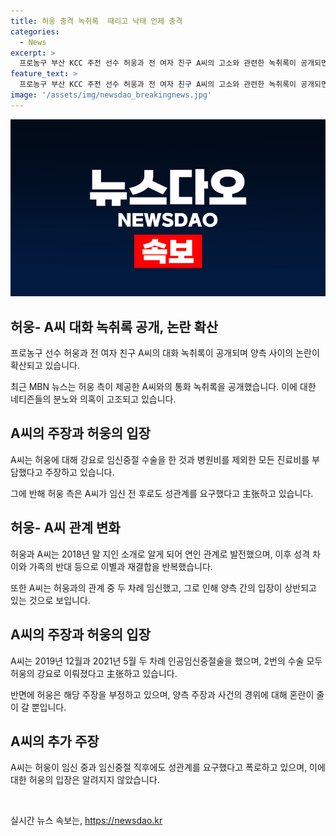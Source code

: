 ```yaml
---
title: 허웅 충격 녹취록  때리고 낙태 언제 충격
categories:
  - News
excerpt: >
  프로농구 부산 KCC 주전 선수 허웅과 전 여자 친구 A씨의 고소와 관련한 녹취록이 공개되면서 논란이 일고 있다. A씨는 허웅에게 공갈, 협박 등의 혐의를 적시하며 통화 내용을 공개했다. 녹취록에 따르면 두 사람은 갈등을 노골적으로 드러내며 지난 관계를 둘러싼 갈등을 더욱 야심차게 논의하고 있다. 네티즌들은 녹취록을 접한 후 허웅의 대답과 태도에 대한 의혹을 제기하고 있으며, A씨는 자신의 입장을 매체를 통해 밝히며 논란을 해명하고 있다.
feature_text: >
  프로농구 부산 KCC 주전 선수 허웅과 전 여자 친구 A씨의 고소와 관련한 녹취록이 공개되면서 논란이 일고 있다. A씨는 허웅에게 공갈, 협박 등의 혐의를 적시하며 통화 내용을 공개했다. 녹취록에 따르면 두 사람은 갈등을 노골적으로 드러내며 지난 관계를 둘러싼 갈등을 더욱 야심차게 논의하고 있다. 네티즌들은 녹취록을 접한 후 허웅의 대답과 태도에 대한 의혹을 제기하고 있으며, A씨는 자신의 입장을 매체를 통해 밝히며 논란을 해명하고 있다.
image: '/assets/img/newsdao_breakingnews.jpg'
---
```


<p><img src="/assets/img/newsdao_breakingnews.jpg" alt="flaretime 속보" /></p>

<h2 data-ke-size="size26">허웅- A씨 대화 녹취록 공개, 논란 확산</h2>

<p data-ke-size="size16">프로농구 선수 허웅과 전 여자 친구 A씨의 대화 녹취록이 공개되며 양측 사이의 논란이 확산되고 있습니다.</p>

<p data-ke-size="size16">최근 MBN 뉴스는 허웅 측이 제공한 A씨와의 통화 녹취록을 공개했습니다. 이에 대한 네티즌들의 분노와 의혹이 고조되고 있습니다.</p>

<h2 data-ke-size="size26">A씨의 주장과 허웅의 입장</h2>

<p data-ke-size="size16">A씨는 허웅에 대해 강요로 임신중절 수술을 한 것과 병원비를 제외한 모든 진료비를 부담했다고 주장하고 있습니다.</p>

<p data-ke-size="size16">그에 반해 허웅 측은 A씨가 임신 전 후로도 성관계를 요구했다고 主张하고 있습니다.</p>

<h2 data-ke-size="size26">허웅- A씨 관계 변화</h2>

<p data-ke-size="size16">허웅과 A씨는 2018년 말 지인 소개로 알게 되어 연인 관계로 발전했으며, 이후 성격 차이와 가족의 반대 등으로 이별과 재결합을 반복했습니다.</p>

<p data-ke-size="size16">또한 A씨는 허웅과의 관계 중 두 차례 임신했고, 그로 인해 양측 간의 입장이 상반되고 있는 것으로 보입니다.</p>

<h2 data-ke-size="size26">A씨의 주장과 허웅의 입장</h2>

<p data-ke-size="size16">A씨는 2019년 12월과 2021년 5월 두 차례 인공임신중절술을 했으며, 2번의 수술 모두 허웅의 강요로 이뤄졌다고 主张하고 있습니다.</p>

<p data-ke-size="size16">반면에 허웅은 해당 주장을 부정하고 있으며, 양측 주장과 사건의 경위에 대해 혼란이 줄이 갈 뿐입니다.</p>

<h2 data-ke-size="size26">A씨의 추가 주장</h2>

<p data-ke-size="size16">A씨는 허웅이 임신 중과 임신중절 직후에도 성관계를 요구했다고 폭로하고 있으며, 이에 대한 허웅의 입장은 알려지지 않았습니다.</p>

<p data-ke-size="size16">&nbsp;</p>
실시간 뉴스 속보는, <a href="https://newsdao.kr" rel="dofollow">https://newsdao.kr</a>


